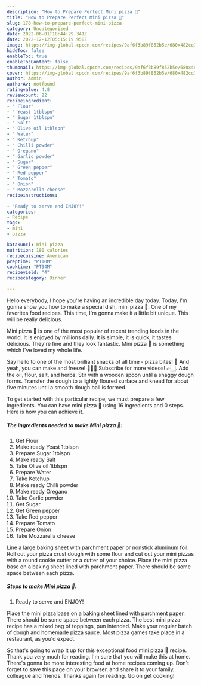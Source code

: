 ```yaml
---
description: "How to Prepare Perfect Mini pizza 🍕"
title: "How to Prepare Perfect Mini pizza 🍕"
slug: 178-how-to-prepare-perfect-mini-pizza
category: Uncategorized
date: 2022-06-01T18:44:29.341Z
date: 2022-12-12T05:15:19.958Z
image: https://img-global.cpcdn.com/recipes/9af6f3b89f852b5e/680x482cq70/mini-pizza-recipe-main-photo.jpg
hideToc: false
enableToc: true
enableTocContent: false
thumbnail: https://img-global.cpcdn.com/recipes/9af6f3b89f852b5e/680x482cq70/mini-pizza-recipe-main-photo.jpg
cover: https://img-global.cpcdn.com/recipes/9af6f3b89f852b5e/680x482cq70/mini-pizza-recipe-main-photo.jpg
author: Admin
authorAv: notfound
ratingvalue: 4.8
reviewcount: 22
recipeingredient:
- " Flour"
- " Yeast 1tblspn"
- " Sugar 1tblspn"
- " Salt"
- " Olive oil 1tblspn"
- " Water"
- " Ketchup"
- " Chilli powder"
- " Oregano"
- " Garlic powder"
- " Sugar"
- " Green pepper"
- " Red pepper"
- " Tomato"
- " Onion"
- " Mozzarella cheese"
recipeinstructions:

- "Ready to serve and ENJOY!"
categories:
- Recipe
tags:
- mini
- pizza

katakunci: mini pizza 
nutrition: 180 calories
recipecuisine: American
preptime: "PT10M"
cooktime: "PT34M"
recipeyield: "4"
recipecategory: Dinner

---
```



Hello everybody, I hope you're having an incredible day today. Today, I'm gonna show you how to make a special dish, mini pizza 🍕. One of my favorites food recipes. This time, I'm gonna make it a little bit unique. This will be really delicious.

Mini pizza 🍕 is one of the most popular of recent trending foods in the world. It is enjoyed by millions daily. It is simple, it is quick, it tastes delicious. They're fine and they look fantastic. Mini pizza 🍕 is something which I've loved my whole life.

Say hello to one of the most brilliant snacks of all time - pizza bites! 🤤 And yeah, you can make and freeze! 👌🏻😉 Subscribe for more videos! 👉🏻. Add the oil, flour, salt, and herbs. Stir with a wooden spoon until a shaggy dough forms. Transfer the dough to a lightly floured surface and knead for about five minutes until a smooth dough ball is formed.


To get started with this particular recipe, we must prepare a few ingredients. You can have mini pizza 🍕 using 16 ingredients and 0 steps. Here is how you can achieve it.

<!--inarticleads1-->

##### The ingredients needed to make Mini pizza 🍕:

1. Get  Flour
1. Make ready  Yeast 1tblspn
1. Prepare  Sugar 1tblspn
1. Make ready  Salt
1. Take  Olive oil 1tblspn
1. Prepare  Water
1. Take  Ketchup
1. Make ready  Chilli powder
1. Make ready  Oregano
1. Take  Garlic powder
1. Get  Sugar
1. Get  Green pepper
1. Take  Red pepper
1. Prepare  Tomato
1. Prepare  Onion
1. Take  Mozzarella cheese


Line a large baking sheet with parchment paper or nonstick aluminum foil. Roll out your pizza crust dough with some flour and cut out your mini pizzas with a round cookie cutter or a cutter of your choice. Place the mini pizza base on a baking sheet lined with parchment paper. There should be some space between each pizza. 

<!--inarticleads2-->

##### Steps to make Mini pizza 🍕:


1. Ready to serve and ENJOY!

Place the mini pizza base on a baking sheet lined with parchment paper. There should be some space between each pizza. The best mini pizza recipe has a mixed bag of toppings, pun intended. Make your regular batch of dough and homemade pizza sauce. Most pizza games take place in a restaurant, as you&#39;d expect. 

So that's going to wrap it up for this exceptional food mini pizza 🍕 recipe. Thank you very much for reading. I'm sure that you will make this at home. There's gonna be more interesting food at home recipes coming up. Don't forget to save this page on your browser, and share it to your family, colleague and friends. Thanks again for reading. Go on get cooking!
